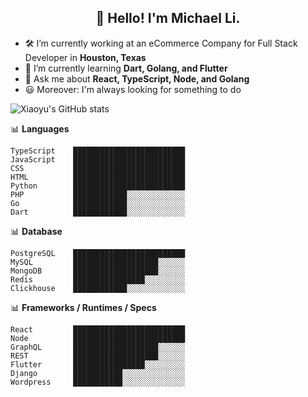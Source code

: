 <h2 align="center">👋 Hello! I'm Michael Li.</h2>


- 🛠 I’m currently working at an eCommerce Company for Full Stack Developer in **Houston, Texas**
- 🚀 I’m currently learning **Dart, Golang, and Flutter**
- 💬 Ask me about **React, TypeScript, Node, and Golang**
- 😃 Moreover: I'm always looking for something to do


![Xiaoyu's GitHub stats](https://github-readme-stats.vercel.app/api?username=xiaoyu-tamu&count_private=true)


📊 **Languages**
```text
TypeScript    █████████████████████████
JavaScript    █████████████████████████
CSS           █████████████████████████
HTML          █████████████████████████
Python        █████████████████████████
PHP           ████████████░░░░░░░░░░░░░
Go            ████████████░░░░░░░░░░░░░
Dart          ████████████░░░░░░░░░░░░░
```

📊 **Database**
```
PostgreSQL    █████████████████████████
MySQL         ███████████████████░░░░░░
MongoDB       ███████████████████░░░░░░
Redis         ████████████████░░░░░░░░░
Clickhouse    ████████████░░░░░░░░░░░░░
```

📊 **Frameworks / Runtimes / Specs**
```
React         █████████████████████████
Node          █████████████████████████
GraphQL       ███████████████████░░░░░░
REST          ███████████████████░░░░░░
Flutter       ████████████████░░░░░░░░░
Django        ███████████░░░░░░░░░░░░░░
Wordpress     ███████████░░░░░░░░░░░░░░
```
